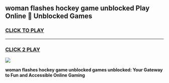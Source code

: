 
## woman flashes hockey game unblocked Play Online 👋 Unblocked Games
<h3>
<a href="https://premium.freeplayer.one?title=woman_flashes_hockey_game_unblocked&ref=19F">CLICK TO PLAY</a></h3>
<hr>

<h3>
<a href="https://premium.freeplayer.one?title=woman_flashes_hockey_game_unblocked&ref=19F">CLICK 2 PLAY</a>
  
</h3>

<a href="https://premium.freeplayer.one?title=woman_flashes_hockey_game_unblocked&ref=19F"><img src="https://clearcache.store/games.png"></a>


**woman flashes hockey game unblocked games unblocked: Your Gateway to Fun and Accessible Online Gaming**
